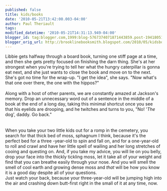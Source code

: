 ```yaml
---
published: false
title: kids/books
date: '2010-05-21T13:42:00.003-04:00'
author: Paul Theriault
tags: 
modified_datetime: '2010-05-21T14:31:13.949-04:00'
blogger_id: tag:blogger.com,1999:blog-5767374071871443859.post-1941805154182593772
blogger_orig_url: http://brooklinebooksmith.blogspot.com/2010/05/kidsbooks.html
---
```


Libbie gets halfway through a board book, turning one stiff page at a time, and then she gets pretty focused on finishing the darn thing.  She's at her strongest when you're trying to tell her what the hungry caterpillar is gonna eat next, and she just wants to close the book and move on to the next.  She's got no time for the wrap-up.  "I get the idea", she says. "Now what's that one over there, the one with the hippos?"<br /><br />Along with a host of other parents, we are constantly amazed at Jackson's memory.  Drop an unnecessary word out of a sentence in the middle of a book at the end of a long day, taking this minimal shortcut once you see that his eyelids are drooping, and he twitches and turns to you, "No! '<em>The</em> dog', daddy.  Go back."  <br /><br /><br />When you take your two little kids out for a romp in the cemetery, you search for that thick bed of moss, sphagnum I think, because it's the perfect bed for a three -year-old to spin and fall on, and for a one-year-old to roll and crawl and have her little spell of wailing and her long stretches of cooing and questing on.  And, if you take my advice, you will lie on you belly, drop your face into the thickly tickling moss, let it take all of your weight and find that you can breathe easily through your nose.  And you will smell the smell of cool earth and growing dense moss and <em>that</em> will be how you know it is a good day despite all of your questions.<br />Just watch your back, because your three-year-old will be jumping high into the air and crashing down butt-first right in the small of it at any time, now.